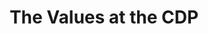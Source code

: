 ---
widget: slider  # Use the Slider widget as this page section
title: The Values at the CDP
weight: 15  # Position of this section on the page
active: true  # Publish this section?
headless: true  # This file represents a page section.

design:
  # Slide height is automatic unless you force a specific height (e.g. '400px')
  slide_height: '400px'
  is_fullscreen: false
  # Automatically transition through slides?
  loop: true
  # Duration of transition between slides (in ms)
  interval: 0

content:
  slides:
    - title: Our values at the CDP
      content: 
      align: center
      background:
        position: right
        color: '#02063C'
        brightness: 0.7
        media: 
        fit:  cover
    - title: Inclusivity and Diversity
      content: The Center for Computer Games Research values and promotes diversity in its research, work processes, and hiring practices.
      align: center
      background:
        position: right
        color: '#02063C'
        brightness: 0.7
        media: "TestBanner.png"
        fit:  cover
    - title: Equity
      content: The Center for Computer Games Research works towards creating more equality in research and industry, through academic work, public outreach, and industry collaborations.
      align: left
      background:
        position: center
        color: '#02063C'
        brightness: 0.7
        media: 
        fit:  cover
    - title: Intellectual development
      content: The Center for Computer Games Research is an environment where junior scholars can thrive and find support in their intellectual and career development.
      align: right
      background:
        position: center
        color: '#02063C'
        brightness: 0.7
        media: 
        fit:  cover
    - title: Work/Life balance
      content: The Center for Computer Games Research respects and encourages work/life balance, and aspires to create a healthy and inspiring work environment where faculty at all levels, from PhD and part-time lecturers to Full Professors, can thrive.
      align: center
      background:
        position: center
        color: '#02063C'
        brightness: 0.7
        media: 
        fit:  cover
    - title: Environmental Responsibility and Sustainability
      content: The Center for Computer Games Research commits to research, education, and work practices that contribute to the green transition.
      align: right
      background:
        position: center
        color: '#02063C'
        brightness: 0.7
        media: 
        fit:  cover
---